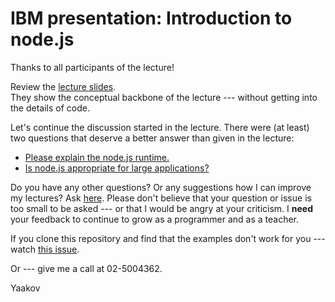 # IBM presentation: Introduction to node.js

Thanks to all participants of the lecture!

Review the [lecture slides](https://github.com/Yaakov-Belch/ibm-talk/blob/master/IBM-Node-Lecture.pdf).  
They show the conceptual backbone of the lecture --- without getting into the details of code.

Let's continue the discussion started in the lecture.  There were (at least) two questions that
deserve a better answer than given in the lecture:

* [Please explain the node.js runtime.](https://github.com/Yaakov-Belch/ibm-talk/issues/1)
* [Is node.js appropriate for large applications?](https://github.com/Yaakov-Belch/ibm-talk/issues/2)

Do you have any other questions?  Or any suggestions how I can improve my lectures?  Ask
[here](https://github.com/Yaakov-Belch/ibm-talk/issues).  Please don't believe that your question
or issue is too small to be asked --- or that I would be angry at your criticism.  I **need** your
feedback to continue to grow as a programmer and as a teacher.

If you clone this repository and find that the examples don't work for you --- 
watch [this issue](https://github.com/Yaakov-Belch/ibm-talk/issues/3).

Or --- give me a call at 02-5004362.

Yaakov